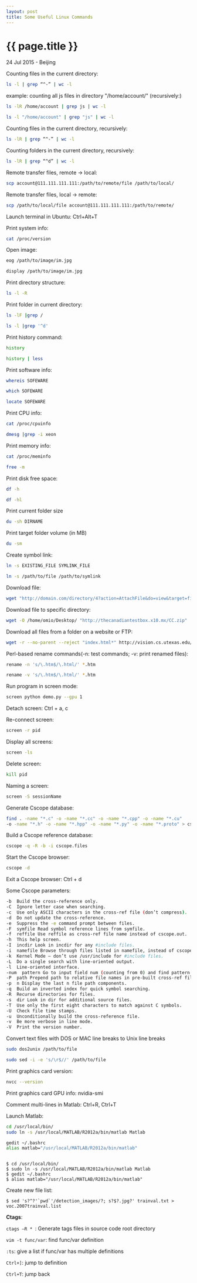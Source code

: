 ```yaml
---
layout: post
title: Some Useful Linux Commands
---
```


{{ page.title }}
================

<p class="meta">24 Jul 2015 - Beijing</p>

Counting files in the current directory:

```bash
ls -l | grep “^-” | wc -l
```
example: counting all js files in directory "/home/account/" (recursively:)

```bash
ls -lR /home/account | grep js | wc -l
```
```bash
ls -l "/home/account" | grep "js" | wc -l
```

Counting files in the current directory, recursively:

```bash
ls -lR | grep “^-” | wc -l
```

Counting folders in the current directory, recursively:

```bash
ls -lR | grep “^d” | wc -l
```

Remote transfer files, remote -> local:

```bash
scp account@111.111.111.111:/path/to/remote/file /path/to/local/
```

Remote transfer files, local -> remote:

```bash
scp /path/to/local/file account@111.111.111.111:/path/to/remote/
```

Launch terminal in Ubuntu: Ctrl+Alt+T

Print system info:

```bash
cat /proc/version
```

Open image:

```bash
eog /path/to/image/im.jpg
```
```bash
display /path/to/image/im.jpg
```

Print directory structure:

```bash
ls -l -R
```

Print folder in current directory:

```bash
ls -lF |grep /
```
```bash
ls -l |grep '^d'
```

Print history command:

```bash
history
```
```bash
history | less
```

Print software info:

```bash
whereis SOFEWARE
```
```bash
which SOFEWARE
```
```bash
locate SOFEWARE
```

Print CPU info:

```bash
cat /proc/cpuinfo
```

```bash
dmesg |grep -i xeon
```

Print memory info:

```bash
cat /proc/meminfo
```

```bash
free -m
```

Print disk free space:

```bash
df -h
```
```bash
df -hl
```
Print current folder size

```bash
du -sh DIRNAME
```

Print target folder volume (in MB)

```bash
du -sm
```

Create symbol link:

```bash
ln -s EXISTING_FILE SYMLINK_FILE
```

```bash
ln -s /path/to/file /path/to/symlink
```

Download file:

```bash
wget "http://domain.com/directory/4?action=AttachFile&do=view&target=file.tgz"
```

Download file to specific directory:

```bash
wget -O /home/omio/Desktop/ "http://thecanadiantestbox.x10.mx/CC.zip"
```

Download all files from a folder on a website or FTP:

```bash
wget -r --no-parent --reject "index.html*" http://vision.cs.utexas.edu/voc/
```

Perl-based rename commands(-n: test commands; -v: print renamed files):

```bash
rename -n 's/\.htm$/\.html/' *.htm
```
```bash
rename -v 's/\.htm$/\.html/' *.htm
```

Run program in screen mode:

```bash
screen python demo.py --gpu 1
```

Detach screen: Ctrl + a, c

Re-connect screen:

```bash
screen -r pid
```

Display all screens:

```bash
screen -ls
```

Delete screen:

```bash
kill pid
```

Naming a screen:

```bash
screen -S sessionName
```

Generate Cscope database:

```bash
find . -name "*.c" -o -name "*.cc" -o -name "*.cpp" -o -name "*.cu" 
-o -name "*.h" -o -name "*.hpp" -o -name "*.py" -o -name "*.proto" > cscope.files
```

Build a Cscope reference database:

```bash
cscope -q -R -b -i cscope.files
```

Start the Cscope browser:

```bash
cscope -d
```

Exit a Cscope browser: Ctrl + d

Some Cscope parameters:

```bash
-b  Build the cross-reference only.
-C  Ignore letter case when searching.
-c  Use only ASCII characters in the cross-ref file (don’t compress).
-d  Do not update the cross-reference.
-e  Suppress the -e command prompt between files.
-F  symfile Read symbol reference lines from symfile.
-f  reffile Use reffile as cross-ref file name instead of cscope.out.
-h  This help screen.
-I  incdir Look in incdir for any #include files.
-i  namefile Browse through files listed in namefile, instead of cscope.files
-k  Kernel Mode – don’t use /usr/include for #include files.
-L  Do a single search with line-oriented output.
-l  Line-oriented interface.
-num  pattern Go to input field num (counting from 0) and find pattern.
-P  path Prepend path to relative file names in pre-built cross-ref file.
-p  n Display the last n file path components.
-q  Build an inverted index for quick symbol searching.
-R  Recurse directories for files.
-s  dir Look in dir for additional source files.
-T  Use only the first eight characters to match against C symbols.
-U  Check file time stamps.
-u  Unconditionally build the cross-reference file.
-v  Be more verbose in line mode.
-V  Print the version number.
```

Convert text files with DOS or MAC line breaks to Unix line breaks

```bash
sudo dos2unix /path/to/file
```
```bash
sudo sed -i -e 's/\r$//' /path/to/file
```

Print graphics card version:

```bash
nvcc --version
```

Print graphics card GPU info: nvidia-smi

Comment multi-lines in Matlab: Ctrl+R, Ctrl+T

Launch Matlab:

```bash
cd /usr/local/bin/
sudo ln -s /usr/local/MATLAB/R2012a/bin/matlab Matlab
```
```bash
gedit ~/.bashrc
alias matlab="/usr/local/MATLAB/R2012a/bin/matlab"
```

<pre class="terminal"><code>
$ cd /usr/local/bin/
$ sudo ln -s /usr/local/MATLAB/R2012a/bin/matlab Matlab
$ gedit ~/.bashrc
$ alias matlab="/usr/local/MATLAB/R2012a/bin/matlab"
</code></pre>

Create new file list:

<pre class="terminal"><code>$ sed 's?^?'`pwd`'/detection_images/?; s?$?.jpg?' trainval.txt > voc.2007trainval.list</code></pre>

**Ctags**:

<code>ctags –R * </code>: Generate tags files in source code root directory

<code>vim -t func/var</code>: find func/var definition

<code>:ts</code>: give a list if func/var has multiple definitions

<code>Ctrl+]</code>: jump to definition

<code>Ctrl+T</code>: jump back
